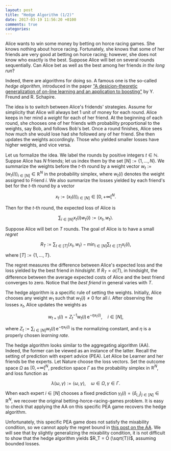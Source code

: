 ```yaml
---
layout: post
title: "Hedge Algorithm (1/2)"
date: 2017-03-19 11:56:20 +0100
comments: true
categories: 
---
```


Alice wants to win some money by betting on horce racing games. 
She knows nothing about horce racing. 
Fortunately, she knows that some of her friends are very good at betting on horce racing; however, she does not know who exactly is the best.
Suppose Alice will bet on several rounds sequentially.
Can Alice bet as well as the best among her friends *in the long run*? 

Indeed, there are algorithms for doing so. 
A famous one is the so-called *hedge algorithm*, introduced in the paper ["A desicion-theoretic generalization of on-line learning and an application to boosting"](http://dx.doi.org/10.1006/jcss.1997.1504) by Y. Freund and R. Schapire. 

The idea is to switch between Alice's fridends' strategies. 
Assume for simplicity that Alice will always bet 1 unit of money for each round. 
Alice keeps in her mind a *weight* for each of her friend. 
At the beginning of each round, she chooses one of her friends with probability proportional to the weights, say Bob, and follows Bob's bet. 
Once a round finishes, Alice sees how much she would lose had she followed any of her friend. 
She then updates the weights accordingly.
Those who yielded smaller losses have higher weights, and vice versa. 

Let us formalize the idea. 
We label the rounds by positive integers $t \in \mathbb{N}$.
Suppse Alice has $N$ friends; let us index them by the set $[N] := \lbrace 1, \ldots, N \rbrace$.
We summarize the weights before the $t$-th round by a weight vector $w_t := ( w_t (i) )_{i \in [N]} \in \mathbb{R}^N$ in the probability simplex, where $w_t (i)$ denotes the weight assigned to Friend $i$.
We also summarize the losses yielded by each friend's bet for the $t$-th round by a vector 

$$
x_t := ( x_t (i) )_{i \in [N]} \in [ 0, + \infty [^N .
$$

Then for the $t$-th round, the expected loss of Alice is 

$$
\sum_{i \in [N] } x_t(i) w_t(i) := \langle x_t, w_t \rangle .
$$

Suppose Alice will bet on $T$ rounds.
The goal of Alice is to have a small *regret*

$$
R_T := \sum_{t \in [T]} \langle x_t, w_t \rangle - \min_{i \in [N]} \sum_{t \in [T]} x_t(i) ,
$$

where $[T] := \lbrace 1, \ldots, T \rbrace$.

The regret measures the difference between Alice's expected loss and the loss yielded by the best friend *in hindsight*.
If $R_T = o(T)$, in hindsight, the difference between the average expected costs of Alice and the best friend converges to zero. 
Notice that the *best friend* in general varies with $T$.

The hedge algorithm is a specific rule of setting the weights. 
Initially, Alice chooses any weight $w_1$ such that $w_1 (i) \neq 0$ for all $i$. 
After observing the losses $x_t$, Alice updates the weights as

$$
w_{t+1} (i) = Z_t^{-1} w_t(i) \, \mathrm{e}^{- \eta x_t (i)} , \quad i \in [N] , 
$$

where $Z_t := \sum_{i \in [N]} w_t (i) \, \mathrm{e}^{- \eta x_t (i)}$ is the normalizing constant, and $\eta$ is a properly chosen *learning rate*.

The hedge algorithm looks similar to the aggregating algorithm (AA). 
Indeed, the former can be viewed as an instance of the latter. 
Recall the setting of prediction with expert advice (PEA). 
Let Alice be Learner and her friends be the experts.
Let Nature choose the loss vectors.
Set the outcome space $\Omega$ as $[ 0, + \infty [^N$, prediction space $\Gamma$ as the probability simplex in $\mathbb{R}^N$, and loss function as

$$
\lambda ( \omega, \gamma ) := \langle \omega, \gamma \rangle , \quad \omega \in \Omega, \gamma \in \Gamma. 
$$

When each expert $i \in [N]$ chooses a fixed prediction $\gamma_t (i) = ( \delta_{i,j} )_{j \in [N]} \in \mathbb{R}^N$, we recover the original betting-horce-racing-games problem.
It is easy to check that applying the AA on this specific PEA game recovers the hedge algorithm.

Unfortunately, this specific PEA game does not satisfy the mixability condition, so we cannot apply the regret bound in [this post on the AA](http://yenhuanli.github.io/blog/2017/03/02/aggregating-algorithm/).
We will see that by slightly generalizing the mixability condition, it is not difficult to show that the hedge algorithm yields $R_T = O (\sqrt{T})$, assuming bounded losses.
